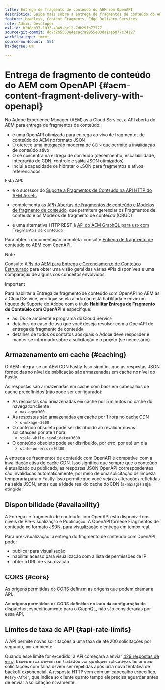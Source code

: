 ```yaml
---
title: Entrega de fragmento de conteúdo do AEM com OpenAPI
description: Saiba mais sobre a entrega de fragmentos de conteúdo do AEM com OpenAPI
feature: Headless, Content Fragments, Edge Delivery Services
role: Admin, Developer
exl-id: b298db37-1033-4849-bc12-7db29fb77777
source-git-commit: dd7d2b5553e4ecac7a9955e83da1cab077c74127
workflow-type: tm+mt
source-wordcount: '551'
ht-degree: 0%

---
```



# Entrega de fragmento de conteúdo do AEM com OpenAPI {#aem-content-fragment-delivery-with-openapi}

No Adobe Experience Manager (AEM) as a Cloud Service, a API aberta do AEM para entrega de fragmentos de conteúdo:

* é uma OpenAPI otimizada para entrega ao vivo de fragmentos de conteúdo do AEM no formato JSON
* O oferece uma integração moderna de CDN que permite a invalidação de conteúdo ativo
* O se concentra na entrega de conteúdo (desempenho, escalabilidade, integração de CDN, controle e saída JSON otimizados)
* inclui a capacidade de hidratar o JSON para fragmentos e ativos referenciados

Esta API:

* é o sucessor do [Suporte a Fragmentos de Conteúdo na API HTTP do AEM Assets](/help/assets/content-fragments/assets-api-content-fragments.md)

* complementa as [APIs Abertas de Fragmentos de conteúdo e Modelos de fragmento de conteúdo](/help/headless/content-fragment-openapis.md), que permitem gerenciar os Fragmentos de conteúdo e os Modelos de fragmento de conteúdo (CRUD)

* é uma alternativa HTTP REST à [API do AEM GraphQL para uso com Fragmentos de conteúdo](/help/headless/graphql-api/content-fragments.md)

Para obter a documentação completa, consulte [Entrega de fragmento de conteúdo do AEM com OpenAPI](https://developer.adobe.com/experience-cloud/experience-manager-apis/api/stable/contentfragments/delivery/).

>[!NOTE]
>
>Consulte [APIs do AEM para Entrega e Gerenciamento de Conteúdo Estruturado](/help/headless/apis-headless-and-content-fragments.md) para obter uma visão geral das várias APIs disponíveis e uma comparação de alguns dos conceitos envolvidos.

>[!IMPORTANT]
>
>Para habilitar a Entrega de fragmento de conteúdo com OpenAPI no AEM as a Cloud Service, verifique se ela ainda não está habilitada e envie um tíquete de Suporte do Adobe com o título **Habilitar Entrega de Fragmento de Conteúdo com OpenAPI** e especifique:
>
>* as IDs de ambiente e programa do Cloud Service
>* detalhes do caso de uso que você deseja resolver com a OpenAPI de entrega de fragmento de conteúdo
>* detalhes de todos os contatos aos quais o Adobe deve responder e manter-se informado sobre a solicitação e o projeto (se necessário)

## Armazenamento em cache {#caching}

O AEM integra-se ao AEM CDN Fastly. Isso significa que as respostas JSON fornecidas no nível de publicação são armazenadas em cache no nível do Fastly.

As respostas são armazenadas em cache com base em cabeçalhos de cache predefinidos (não pode ser configurado):

* As respostas são armazenadas em cache por 5 minutos no cache do navegador/cliente
   * `max-age`=`300`
* As respostas são armazenadas em cache por 1 hora no cache CDN
   * `s-maxage`=`3600`
* O conteúdo obsoleto pode ser distribuído ao revalidar novas solicitações por até 1 hora
   * `stale-while-revalidate`=`3600`
* O conteúdo obsoleto pode ser distribuído, por erro, por até um dia
   * `stale-on-error`=`86400`

A entrega de fragmentos de conteúdo com OpenAPI é compatível com a invalidação ativa do cache CDN. Isso significa que sempre que o conteúdo é atualizado ou publicado, as respostas JSON OpenAPI correspondentes são invalidadas automaticamente, por meio de uma solicitação de limpeza temporária para o Fastly. Isso permite que você veja as alterações refletidas na saída JSON, antes que a idade real do cache do CDN (`s-maxage`) seja atingida.

## Disponibilidade {#availability}

A Entrega de fragmento de conteúdo com OpenAPI está disponível nos níveis de Pré-visualização e Publicação. A OpenAPI fornece Fragmentos de conteúdo no formato JSON, para visualização e entrega em tempo real.

Para pré-visualização, a entrega do fragmento de conteúdo com OpenAPI pode:

* publicar para visualização
* habilitar acesso para visualização com a lista de permissões de IP
* obter o URL de visualização

## CORS {#cors}

As [origens permitidas do CORS](/help/headless/deployment/cross-origin-resource-sharing.md) definem as origens que podem chamar a API.

As origens permitidas do CORS definidas no lado da configuração do dispatcher, especificamente para o GraphQL, não são consideradas por essa API.

## Limites de taxa de API {#api-rate-limits}

A API permite novas solicitações a uma taxa de até 200 solicitações por segundo, por ambiente.

Quando esse limite for excedido, a API começará a enviar [429 respostas de erro](https://www.rfc-editor.org/rfc/rfc6585#section-4). Esses erros devem ser tratados por qualquer aplicativo cliente e as solicitações com falha devem ser repetidas após uma nova tentativa de backoff exponencial. A resposta HTTP vem com um cabeçalho específico, `Retry-After`, que indica ao cliente quanto tempo ele precisa aguardar antes de enviar a solicitação novamente.

<!-- 
## Limitations {#limitations}
-->
